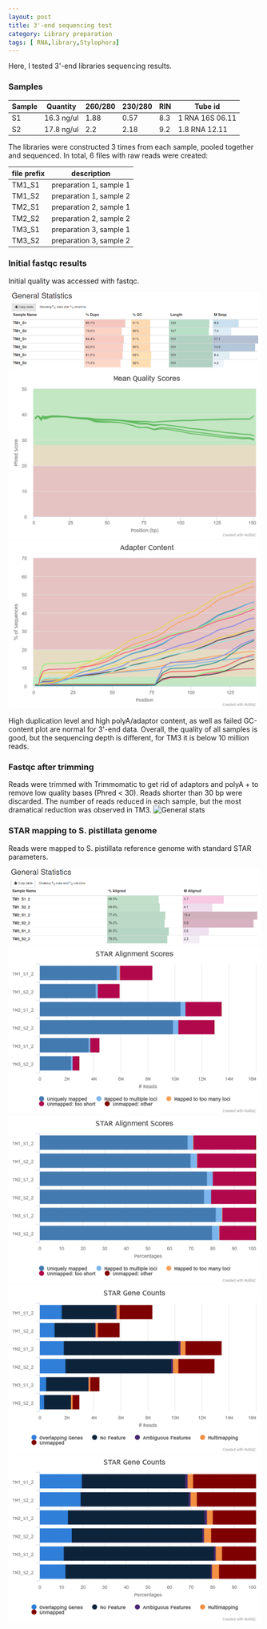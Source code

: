 ```yaml
---
layout: post
title: 3'-end sequencing test
category: Library preparation
tags: [ RNA,library,Stylophora]
---
```


Here, I tested 3'-end libraries sequencing results. 

### Samples

| Sample | Quantity   | 260/280  | 230/280 | RIN     | Tube id |
| ------ | ---------- | -------- | ------- | ------- | ------- |
| S1     | 16.3 ng/ul | 1.88     | 0.57    | 8.3     | 1 RNA 16S 06.11 |
| S2     | 17.8 ng/ul | 2.2      | 2.18    | 9.2     | 1.8 RNA 12.11 |

The libraries were constructed 3 times from each sample, pooled together and sequenced. In total, 6 files with raw reads were created:

|  file prefix |    description    |
| ------ | ----------------------- |
| TM1_S1 | preparation 1, sample 1 |
| TM1_S2 | preparation 1, sample 2 |
| TM2_S1 | preparation 2, sample 1 |
| TM2_S2 | preparation 2, sample 2 |
| TM3_S1 | preparation 3, sample 1 |
| TM3_S2 | preparation 3, sample 2 |

### Initial fastqc results
Initial quality was accessed with fastqc. 

![General stats](https://github.com/LisaSkalon/LSkalon_Open_Lab_Notebook_Mass_Lab/blob/master/images/general.stat.before.png "stats")  
![Per base quality](https://github.com/LisaSkalon/LSkalon_Open_Lab_Notebook_Mass_Lab/blob/master/images/fastqc_per_base_sequence_quality_plot.before.png)  
![Adaptors](https://github.com/LisaSkalon/LSkalon_Open_Lab_Notebook_Mass_Lab/blob/master/images/fastqc_adapter_content_plot.before.png)  

High duplication level and high polyA/adaptor content, as well as failed GC-content plot are normal for 3'-end data. Overall, the quality of all samples is good, but the sequencing depth is different, for TM3 it is below 10 million reads.

### Fastqc after trimming
Reads were trimmed with Trimmomatic to get rid of adaptors and polyA + to remove low quality bases (Phred < 30). Reads shorter than 30 bp were discarded.
The number of reads reduced in each sample, but the most dramatical reduction was observed in TM3. 
![General stats]({{site.baseurl}}/images/general.stat.after.png)  

### STAR mapping to S. pistillata genome

Reads were mapped to S. pistillata reference genome with standard STAR parameters. 

![General stats](https://github.com/LisaSkalon/LSkalon_Open_Lab_Notebook_Mass_Lab/blob/master/images/general.stat.star.png)  
![Mapping stat](https://github.com/LisaSkalon/LSkalon_Open_Lab_Notebook_Mass_Lab/blob/master/images/star_alignment_plot.png)  
![Mapping stat perc](https://github.com/LisaSkalon/LSkalon_Open_Lab_Notebook_Mass_Lab/blob/master/images/star_alignment_plot2.png)  
![Counts](https://github.com/LisaSkalon/LSkalon_Open_Lab_Notebook_Mass_Lab/blob/master/images/star_gene_counts.png)  
![Counts perc](https://github.com/LisaSkalon/LSkalon_Open_Lab_Notebook_Mass_Lab/blob/master/images/star_gene_counts2.png)  
